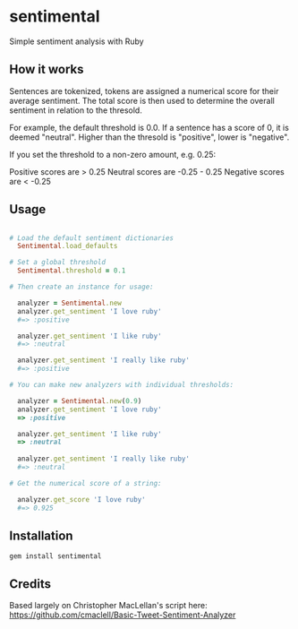 # sentimental

Simple sentiment analysis with Ruby

## How it works

Sentences are tokenized, tokens are assigned a numerical score
for their average sentiment.  The total score is then used to 
determine the overall sentiment in relation to the thresold.

For example, the default threshold is 0.0.  If a sentence has
a score of 0, it is deemed "neutral".  Higher than the thresold
is "positive", lower is "negative".  

If you set the threshold to a non-zero amount, e.g. 0.25:

Positive scores are > 0.25
Neutral scores are -0.25 - 0.25
Negative scores are < -0.25


## Usage

```ruby

# Load the default sentiment dictionaries
  Sentimental.load_defaults

# Set a global threshold
  Sentimental.threshold = 0.1

# Then create an instance for usage:

  analyzer = Sentimental.new
  analyzer.get_sentiment 'I love ruby'
  #=> :positive

  analyzer.get_sentiment 'I like ruby'
  #=> :neutral

  analyzer.get_sentiment 'I really like ruby'
  #=> :positive

# You can make new analyzers with individual thresholds:

  analyzer = Sentimental.new(0.9)
  analyzer.get_sentiment 'I love ruby'
  => :positive

  analyzer.get_sentiment 'I like ruby'
  => :neutral
   
  analyzer.get_sentiment 'I really like ruby'
  #=> :neutral

# Get the numerical score of a string:

  analyzer.get_score 'I love ruby'
  #=> 0.925

```

## Installation 

    gem install sentimental

## Credits

Based largely on Christopher MacLellan's script here:
https://github.com/cmaclell/Basic-Tweet-Sentiment-Analyzer
